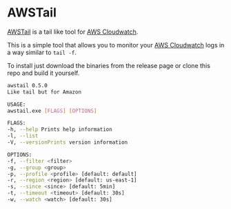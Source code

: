 # AWSTail

[AWSTail](https://gitbuh.com/yorodm/awstail) is a tail like tool for [AWS Cloudwatch](https://aws.amazon.com/cloudwatch/).

This is a simple tool that allows you to monitor your [AWS Cloudwatch](https://aws.amazon.com/cloudwatch/) logs
in a way similar to `tail -f`.

To install just download the binaries from the release page or clone this repo and build it yourself.

```sh
awstail 0.5.0
Like tail but for Amazon

USAGE:
awstail.exe [FLAGS] [OPTIONS]

FLAGS:
-h, --help Prints help information
-l, --list
-V, --versionPrints version information

OPTIONS:
-f, --filter <filter>
-g, --group <group>
-p, --profile <profile> [default: default]
-r, --region <region> [default: us-east-1]
-s, --since <since> [default: 5min]
-t, --timeout <timeout> [default: 30s]
-w, --watch <watch> [default: 30s]
```
